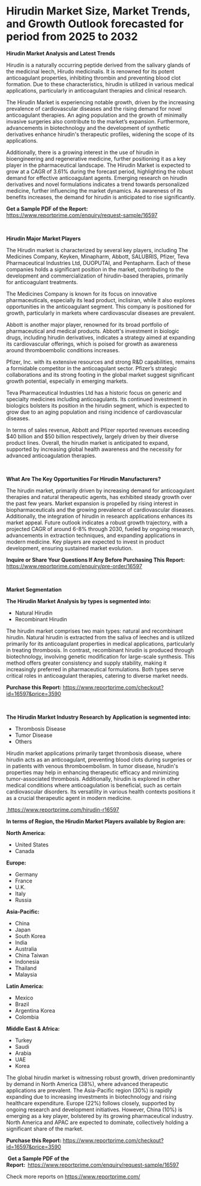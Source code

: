 <p><h1>Hirudin Market Size, Market Trends, and Growth Outlook forecasted for period from 2025 to 2032</h1></p><p><strong>Hirudin Market Analysis and Latest Trends</strong></p>
<p><p>Hirudin is a naturally occurring peptide derived from the salivary glands of the medicinal leech, Hirudo medicinalis. It is renowned for its potent anticoagulant properties, inhibiting thrombin and preventing blood clot formation. Due to these characteristics, hirudin is utilized in various medical applications, particularly in anticoagulant therapies and clinical research.</p><p>The Hirudin Market is experiencing notable growth, driven by the increasing prevalence of cardiovascular diseases and the rising demand for novel anticoagulant therapies. An aging population and the growth of minimally invasive surgeries also contribute to the market’s expansion. Furthermore, advancements in biotechnology and the development of synthetic derivatives enhance hirudin's therapeutic profiles, widening the scope of its applications.</p><p>Additionally, there is a growing interest in the use of hirudin in bioengineering and regenerative medicine, further positioning it as a key player in the pharmaceutical landscape. The Hirudin Market is expected to grow at a CAGR of 3.61% during the forecast period, highlighting the robust demand for effective anticoagulant agents. Emerging research on hirudin derivatives and novel formulations indicates a trend towards personalized medicine, further influencing the market dynamics. As awareness of its benefits increases, the demand for hirudin is anticipated to rise significantly.</p></p>
<p><strong>Get a Sample PDF of the Report:&nbsp;</strong> <a href="https://www.reportprime.com/enquiry/request-sample/16597?utm_campaign=2253&utm_medium=2&utm_source=Github&utm_content=ia&utm_term=18032025&utm_id=hirudin">https://www.reportprime.com/enquiry/request-sample/16597</a></p>
<p>&nbsp;</p>
<p><strong>Hirudin Major Market Players</strong></p>
<p><p>The Hirudin market is characterized by several key players, including The Medicines Company, Keyken, Minapharm, Abbott, SALUBRIS, Pfizer, Teva Pharmaceutical Industries Ltd, DUOPUTAI, and Pentapharm. Each of these companies holds a significant position in the market, contributing to the development and commercialization of hirudin-based therapies, primarily for anticoagulant treatments.</p><p>The Medicines Company is known for its focus on innovative pharmaceuticals, especially its lead product, inclisiran, while it also explores opportunities in the anticoagulant segment. This company is positioned for growth, particularly in markets where cardiovascular diseases are prevalent. </p><p>Abbott is another major player, renowned for its broad portfolio of pharmaceutical and medical products. Abbott's investment in biologic drugs, including hirudin derivatives, indicates a strategy aimed at expanding its cardiovascular offerings, which is poised for growth as awareness around thromboembolic conditions increases.</p><p>Pfizer, Inc. with its extensive resources and strong R&D capabilities, remains a formidable competitor in the anticoagulant sector. Pfizer’s strategic collaborations and its strong footing in the global market suggest significant growth potential, especially in emerging markets.</p><p>Teva Pharmaceutical Industries Ltd has a historic focus on generic and specialty medicines including anticoagulants. Its continued investment in biologics bolsters its position in the hirudin segment, which is expected to grow due to an aging population and rising incidence of cardiovascular diseases.</p><p>In terms of sales revenue, Abbott and Pfizer reported revenues exceeding $40 billion and $50 billion respectively, largely driven by their diverse product lines. Overall, the hirudin market is anticipated to expand, supported by increasing global health awareness and the necessity for advanced anticoagulation therapies.</p></p>
<p>&nbsp;</p>
<p><strong>What Are The Key Opportunities For Hirudin Manufacturers?</strong></p>
<p><p>The hirudin market, primarily driven by increasing demand for anticoagulant therapies and natural therapeutic agents, has exhibited steady growth over the past few years. Market expansion is propelled by rising interest in biopharmaceuticals and the growing prevalence of cardiovascular diseases. Additionally, the integration of hirudin in research applications enhances its market appeal. Future outlook indicates a robust growth trajectory, with a projected CAGR of around 6-8% through 2030, fueled by ongoing research, advancements in extraction techniques, and expanding applications in modern medicine. Key players are expected to invest in product development, ensuring sustained market evolution.</p></p>
<p><strong>Inquire or Share Your Questions If Any Before Purchasing This Report:</strong> <a href="https://www.reportprime.com/enquiry/pre-order/16597?utm_campaign=2253&utm_medium=2&utm_source=Github&utm_content=ia&utm_term=18032025&utm_id=hirudin">https://www.reportprime.com/enquiry/pre-order/16597</a></p>
<p>&nbsp;</p>
<p><strong>Market Segmentation</strong></p>
<p><strong>The Hirudin Market Analysis by types is segmented into:</strong></p>
<p><ul><li>Natural Hirudin</li><li>Recombinant Hirudin</li></ul></p>
<p><p>The hirudin market comprises two main types: natural and recombinant hirudin. Natural hirudin is extracted from the saliva of leeches and is utilized primarily for its anticoagulant properties in medical applications, particularly in treating thrombosis. In contrast, recombinant hirudin is produced through biotechnology, involving genetic modification for large-scale synthesis. This method offers greater consistency and supply stability, making it increasingly preferred in pharmaceutical formulations. Both types serve critical roles in anticoagulant therapies, catering to diverse market needs.</p></p>
<p><strong>Purchase this Report:&nbsp;</strong><a href="https://www.reportprime.com/checkout?id=16597&price=3590&utm_campaign=2253&utm_medium=2&utm_source=Github&utm_content=ia&utm_term=18032025&utm_id=hirudin">https://www.reportprime.com/checkout?id=16597&price=3590</a></p>
<p>&nbsp;</p>
<p><strong>The Hirudin Market Industry Research by Application is segmented into:</strong></p>
<p><ul><li>Thrombosis Disease</li><li>Tumor Disease</li><li>Others</li></ul></p>
<p><p>Hirudin market applications primarily target thrombosis disease, where hirudin acts as an anticoagulant, preventing blood clots during surgeries or in patients with venous thromboembolism. In tumor disease, hirudin's properties may help in enhancing therapeutic efficacy and minimizing tumor-associated thrombosis. Additionally, hirudin is explored in other medical conditions where anticoagulation is beneficial, such as certain cardiovascular disorders. Its versatility in various health contexts positions it as a crucial therapeutic agent in modern medicine.</p></p>
<p><a href="https://www.reportprime.com/hirudin-r16597?utm_campaign=2253&utm_medium=2&utm_source=Github&utm_content=ia&utm_term=18032025&utm_id=hirudin">&nbsp;https://www.reportprime.com/hirudin-r16597</a></p>
<p><strong>In terms of Region, the Hirudin Market Players available by Region are:</strong></p>
<p>
    <p> <strong> North America: </strong>
        <ul>
            <li>United States</li>
            <li>Canada</li>
        </ul>
        </p> 
    <p> <strong> Europe: </strong>
        <ul>
            <li>Germany</li>
            <li>France</li>
            <li>U.K.</li>
            <li>Italy</li>
            <li>Russia</li>
        </ul>
        </p> 
    <p> <strong> Asia-Pacific: </strong>
        <ul>
            <li>China</li>
            <li>Japan</li>
            <li>South Korea</li>
            <li>India</li>
            <li>Australia</li>
            <li>China Taiwan</li>
            <li>Indonesia</li>
            <li>Thailand</li>
            <li>Malaysia</li>
        </ul>
        </p> 
    <p> <strong> Latin America: </strong>
        <ul>
            <li>Mexico</li>
            <li>Brazil</li>
            <li>Argentina Korea</li>
            <li>Colombia</li>
        </ul>
        </p> 
    <p> <strong> Middle East & Africa: </strong>
        <ul>
            <li>Turkey</li>
            <li>Saudi</li>
            <li>Arabia</li>
            <li>UAE</li>
            <li>Korea</li>
        </ul>
    </p>
    </p>
<p><p>The global hirudin market is witnessing robust growth, driven predominantly by demand in North America (38%), where advanced therapeutic applications are prevalent. The Asia-Pacific region (30%) is rapidly expanding due to increasing investments in biotechnology and rising healthcare expenditure. Europe (22%) follows closely, supported by ongoing research and development initiatives. However, China (10%) is emerging as a key player, bolstered by its growing pharmaceutical industry. North America and APAC are expected to dominate, collectively holding a significant share of the market.</p></p>
<p><strong>Purchase this Report: </strong><a href="https://www.reportprime.com/checkout?id=16597&price=3590&utm_campaign=2253&utm_medium=2&utm_source=Github&utm_content=ia&utm_term=18032025&utm_id=hirudin">https://www.reportprime.com/checkout?id=16597&price=3590</a></p>
<p>&nbsp;<strong>Get a Sample PDF of the Report:&nbsp;&nbsp;</strong><a href="https://www.reportprime.com/enquiry/request-sample/16597?utm_campaign=2253&utm_medium=2&utm_source=Github&utm_content=ia&utm_term=18032025&utm_id=hirudin">https://www.reportprime.com/enquiry/request-sample/16597</a></p>
<p><strong></strong></p>
<p>Check more reports on <a href="https://www.reportprime.com/?utm_campaign=2253&utm_medium=2&utm_source=Github&utm_content=ia&utm_term=18032025&utm_id=hirudin">https://www.reportprime.com/</a></p>